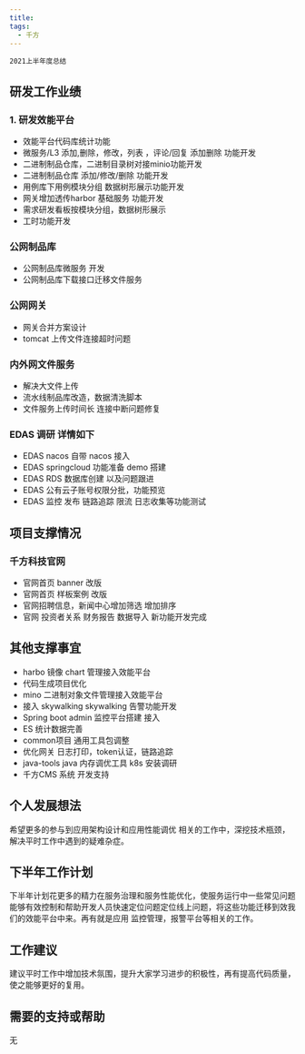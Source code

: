 ```yaml
---
title:
tags:
  - 千方
---
```

	2021上半年度总结

## 研发工作业绩

### 1. 研发效能平台

* 效能平台代码库统计功能
* 微服务/L3  添加,删除，修改，列表 ，评论/回复 添加删除 功能开发
* 二进制制品仓库，二进制目录树对接minio功能开发
* 二进制制品仓库 添加/修改/删除 功能开发
* 用例库下用例模块分组 数据树形展示功能开发
* 网关增加透传harbor 基础服务 功能开发
* 需求研发看板按模块分组，数据树形展示
* 工时功能开发

 

### 公网制品库

* 公网制品库微服务 开发
* 公网制品库下载接口迁移文件服务

### 公网网关

* 网关合并方案设计
* tomcat 上传文件连接超时问题

### 内外网文件服务

*  解决大文件上传
* 流水线制品库改造，数据清洗脚本
* 文件服务上传时间长 连接中断问题修复

### EDAS 调研 详情如下

* EDAS nacos 自带 nacos 接入 
* EDAS springcloud 功能准备 demo 搭建
* EDAS RDS 数据库创建 以及问题跟进
* EDAS 公有云子账号权限分批，功能预览
* EDAS 监控 发布 链路追踪 限流 日志收集等功能测试

 

## 项目支撑情况

### 千方科技官网

* 官网首页 banner 改版
* 官网首页 样板案例 改版 
* 官网招聘信息，新闻中心增加筛选 增加排序
* 官网 投资者关系 财务报告 数据导入  新功能开发完成

## 其他支撑事宜

* harbo  镜像 chart 管理接入效能平台
* 代码生成项目优化
* mino 二进制对象文件管理接入效能平台
* 接入 skywalking skywalking 告警功能开发
* Spring boot admin 监控平台搭建 接入
* ES 统计数据完善
* common项目 通用工具包调整
* 优化网关 日志打印，token认证，链路追踪
* java-tools java 内存调优工具 k8s 安装调研
* 千方CMS 系统 开发支持

## 个人发展想法

希望更多的参与到应用架构设计和应用性能调优 相关的工作中，深挖技术瓶颈，解决平时工作中遇到的疑难杂症。

## 下半年工作计划

下半年计划花更多的精力在服务治理和服务性能优化，使服务运行中一些常见问题能够有效控制和帮助开发人员快速定位问题定位线上问题，将这些功能迁移到效我们的效能平台中来。再有就是应用 监控管理，报警平台等相关的工作。

## 工作建议

建议平时工作中增加技术氛围，提升大家学习进步的积极性，再有提高代码质量，使之能够更好的复用。

## 需要的支持或帮助

无